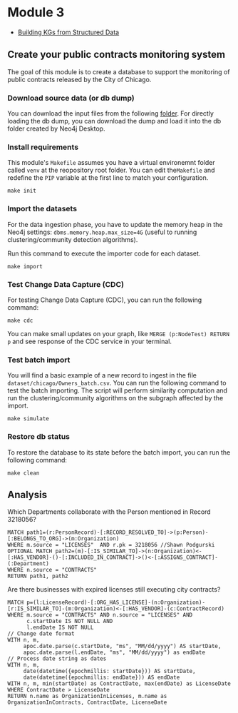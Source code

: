 # Module 3
* [Building KGs from Structured Data](https://docs.google.com/presentation/d/1lKcwYW3Z4NkoOhrzhqJFjHxPkweEDlknqvb8VE9Cqis/edit?usp=sharing)

## Create your public contracts monitoring system
The goal of this module is to create a database to support the monitoring of public contracts released by the City of Chicago.

### Download source data (or db dump)
You can download the input files from the following [folder](https://drive.google.com/drive/folders/1I6JhP4mXR3V9vo8BifcdLqKyTHGDtKFn). For directly loading the db dump, you can download the dump and load it into the db folder created by Neo4j Desktop.

### Install requirements
This module's `Makefile` assumes you have a virtual environemnt folder called `venv` 
at the reopository root folder. You can edit the`Makefile` and redefine the `PIP` variable
at the first line to match your configuration.
```shell
make init
```

### Import the datasets
For the data ingestion phase, you have to update the memory heap in the Neo4j settings: `dbms.memory.heap.max_size=4G` (useful to running clustering/community detection algorithms).

Run this command to execute the importer code for each dataset.
```shell
make import
```

### Test Change Data Capture (CDC)
For testing Change Data Capture (CDC), you can run the following command:
```shell
make cdc
```

You can make small updates on your graph, like `MERGE (p:NodeTest) RETURN p` and see response of the CDC service in your terminal.

### Test batch import
You will find a basic example of a new record to ingest in the file `dataset/chicago/Owners_batch.csv`. You can run the following command to test the batch importing. The script will perform similarity computation and run the clustering/community algorithms on the subgraph affected by the import.
```shell
make simulate
```

### Restore db status
To restore the database to its state before the batch import, you can run the following command:
```shell
make clean
```

## Analysis
Which Departments collaborate with the Person mentioned in Record 3218056?
```cypher
MATCH path1=(r:PersonRecord)-[:RECORD_RESOLVED_TO]->(p:Person)-[:BELONGS_TO_ORG]->(m:Organization)
WHERE m.source = "LICENSES"  AND r.pk = 3218056 //Shawn Podgurski
OPTIONAL MATCH path2=(m)-[:IS_SIMILAR_TO]->(n:Organization)<-[:HAS_VENDOR]-()-[:INCLUDED_IN_CONTRACT]->()<-[:ASSIGNS_CONTRACT]-(:Department)
WHERE n.source = "CONTRACTS"
RETURN path1, path2
```

Are there businesses with expired licenses still executing city contracts?
```cypher
MATCH p=(l:LicenseRecord)-[:ORG_HAS_LICENSE]-(n:Organization)-[r:IS_SIMILAR_TO]-(m:Organization)<-[:HAS_VENDOR]-(c:ContractRecord) 
WHERE m.source = "CONTRACTS" AND n.source = "LICENSES" AND
      c.startDate IS NOT NULL AND
      l.endDate IS NOT NULL
// Change date format
WITH n, m, 
     apoc.date.parse(c.startDate, "ms", "MM/dd/yyyy") AS startDate,
     apoc.date.parse(l.endDate, "ms", "MM/dd/yyyy") as endDate
// Process date string as dates
WITH n, m,
     date(datetime({epochmillis: startDate})) AS startDate,
     date(datetime({epochmillis: endDate})) AS endDate
WITH n, m, min(startDate) as ContractDate, max(endDate) as LicenseDate
WHERE ContractDate > LicenseDate
RETURN n.name as OrganizationInLicenses, m.name as OrganizationInContracts, ContractDate, LicenseDate
```